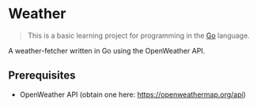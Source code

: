 # Weather

> This is a basic learning project for programming in the [Go](http://golang.org/) language.

A weather-fetcher written in Go using the OpenWeather API.

## Prerequisites

- OpenWeather API (obtain one here: https://openweathermap.org/api)
